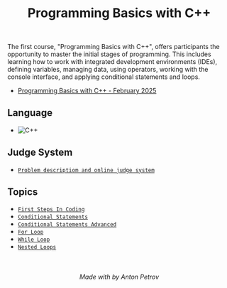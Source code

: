 <h1 align="center">
Programming Basics with C++
</h1>

<br/>

The first course, "Programming Basics with C++", offers participants the opportunity to master the initial stages of programming. This includes learning how to work with integrated development environments (IDEs), defining variables, managing data, using operators, working with the console interface, and applying conditional statements and loops.



- [Programming Basics with C++ - February 2025](https://softuni.bg/trainings/4914/programming-basics-with-cplusplus-february-2025#lesson-87833)

## Language

- ![C++](https://img.shields.io/badge/-C++-00599C?logo=cplusplus&logoColor=white&style=flat-square)

## Judge System

- [`Problem descriptiom and online judge system`](https://judge.softuni.org/Contests/#!/List/ByCategory/100/CPlusPlus-Basics)

## Topics

- [`First Steps In Coding`](https://github.com/tonytech83/cpp/tree/main/01-cpp-basics/01-first-steps-in-coding)
- [`Conditional Statements`](https://github.com/tonytech83/cpp/tree/main/01-cpp-basics/02-conditional-statements)
- [`Conditional Statements Advanced`](https://github.com/tonytech83/cpp/tree/main/01-cpp-basics/03-conditional-statements-advanced)
- [`For Loop`](https://github.com/tonytech83/cpp/tree/main/01-cpp-basics/04-for-loop)
- [`While Loop`](https://github.com/tonytech83/cpp/tree/main/01-cpp-basics/06-while-loop)
- [`Nested Loops`](https://github.com/tonytech83/cpp/tree/main/01-cpp-basics/05-nested-loops)

<br/>

<h6 align="center"> Made with by Anton Petrov </h6>
